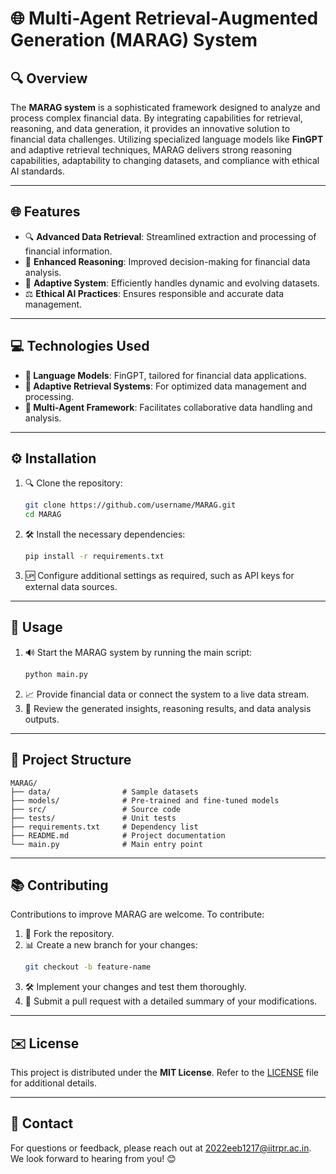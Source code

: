 # 🌐 Multi-Agent Retrieval-Augmented Generation (MARAG) System

## 🔍 Overview

The **MARAG system** is a sophisticated framework designed to analyze and process complex financial data. By integrating capabilities for retrieval, reasoning, and data generation, it provides an innovative solution to financial data challenges. Utilizing specialized language models like **FinGPT** and adaptive retrieval techniques, MARAG delivers strong reasoning capabilities, adaptability to changing datasets, and compliance with ethical AI standards.

---

## 🌐 Features

- 🔍 **Advanced Data Retrieval**: Streamlined extraction and processing of financial information.
- 🤖 **Enhanced Reasoning**: Improved decision-making for financial data analysis.
- 🌟 **Adaptive System**: Efficiently handles dynamic and evolving datasets.
- ⚖️ **Ethical AI Practices**: Ensures responsible and accurate data management.

---

## 💻 Technologies Used

- **🤖 Language Models**: FinGPT, tailored for financial data applications.
- **🔄 Adaptive Retrieval Systems**: For optimized data management and processing.
- **🤝 Multi-Agent Framework**: Facilitates collaborative data handling and analysis.

---

## ⚙️ Installation

1. 🔍 Clone the repository:
   ```bash
   git clone https://github.com/username/MARAG.git
   cd MARAG
   ```
2. 🛠️ Install the necessary dependencies:
   ```bash
   pip install -r requirements.txt
   ```
3. 🆙 Configure additional settings as required, such as API keys for external data sources.

---

## 🚀 Usage

1. 🔊 Start the MARAG system by running the main script:
   ```bash
   python main.py
   ```
2. 📈 Provide financial data or connect the system to a live data stream.
3. 🔄 Review the generated insights, reasoning results, and data analysis outputs.

---

## 🔖 Project Structure

```
MARAG/
├── data/                # Sample datasets
├── models/              # Pre-trained and fine-tuned models
├── src/                 # Source code
├── tests/               # Unit tests
├── requirements.txt     # Dependency list
├── README.md            # Project documentation
└── main.py              # Main entry point
```

---

## 📚 Contributing

Contributions to improve MARAG are welcome. To contribute:

1. 🔄 Fork the repository.
2. 📊 Create a new branch for your changes:
   ```bash
   git checkout -b feature-name
   ```
3. 🛠️ Implement your changes and test them thoroughly.
4. 📢 Submit a pull request with a detailed summary of your modifications.

---

## ✉️ License

This project is distributed under the **MIT License**. Refer to the [LICENSE](LICENSE) file for additional details.

---

## 📢 Contact

For questions or feedback, please reach out at 2022eeb1217@iitrpr.ac.in. We look forward to hearing from you! 😊


